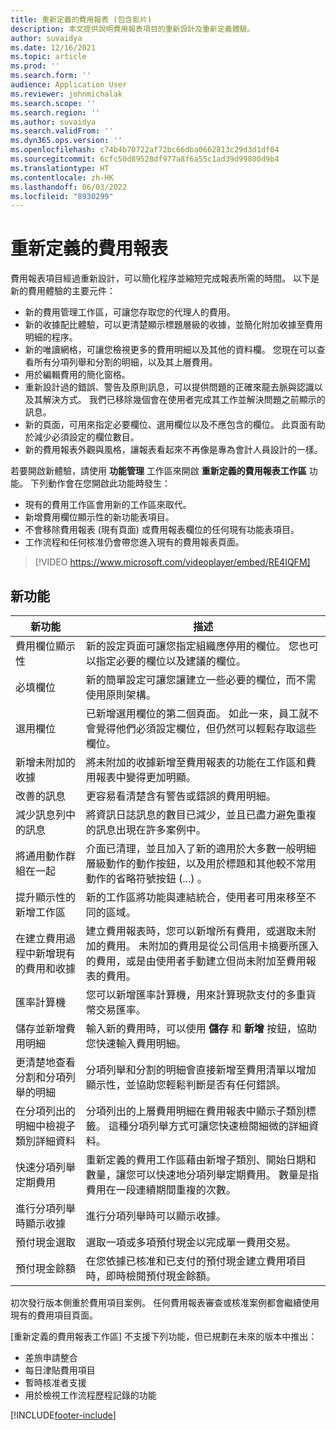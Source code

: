 ```yaml
---
title: 重新定義的費用報表 (包含影片)
description: 本文提供說明費用報表項目的重新設計及重新定義體驗。
author: suvaidya
ms.date: 12/16/2021
ms.topic: article
ms.prod: ''
ms.search.form: ''
audience: Application User
ms.reviewer: johnmichalak
ms.search.scope: ''
ms.search.region: ''
ms.author: suvaidya
ms.search.validFrom: ''
ms.dyn365.ops.version: ''
ms.openlocfilehash: c74b4b70722af72bc66dba0662813c29d3d1df04
ms.sourcegitcommit: 6cfc50d89528df977a8f6a55c1ad39d99800d9b4
ms.translationtype: HT
ms.contentlocale: zh-HK
ms.lasthandoff: 06/03/2022
ms.locfileid: "8930299"
---
```

# <a name="expense-reports-reimagined"></a>重新定義的費用報表

費用報表項目經過重新設計，可以簡化程序並縮短完成報表所需的時間。 以下是新的費用體驗的主要元件：

- 新的費用管理工作區，可讓您存取您的代理人的費用。
- 新的收據配比體驗，可以更清楚顯示標題層級的收據，並簡化附加收據至費用明細的程序。
- 新的唯讀網格，可讓您檢視更多的費用明細以及其他的資料欄。 您現在可以查看所有分項列舉和分割的明細，以及其上層費用。
- 用於編輯費用的簡化窗格。
- 重新設計過的錯誤、警告及原則訊息，可以提供問題的正確來龍去脈與認識以及其解決方式。 我們已移除幾個會在使用者完成其工作並解決問題之前顯示的訊息。
- 新的頁面，可用來指定必要欄位、選用欄位以及不應包含的欄位。 此頁面有助於減少必須設定的欄位數目。
- 新的費用報表外觀與風格，讓報表看起來不再像是專為會計人員設計的一樣。

若要開啟新體驗，請使用 **功能管理** 工作區來開啟 **重新定義的費用報表工作區** 功能。 下列動作會在您開啟此功能時發生：

- 現有的費用工作區會用新的工作區來取代。
- 新增費用欄位顯示性的新功能表項目。
- 不會移除費用報表 (現有頁面) 或費用報表欄位的任何現有功能表項目。
- 工作流程和任何核准仍會帶您進入現有的費用報表頁面。

> [!VIDEO https://www.microsoft.com/videoplayer/embed/RE4IQFM]

## <a name="new-features"></a>新功能

| 新功能 | 描述 |
|---|----|
| 費用欄位顯示性 | 新的設定頁面可讓您指定組織應停用的欄位。 您也可以指定必要的欄位以及建議的欄位。 |
| 必填欄位 | 新的簡單設定可讓您讓建立一些必要的欄位，而不需使用原則架構。 |
| 選用欄位 | 已新增選用欄位的第二個頁面。 如此一來，員工就不會覺得他們必須設定欄位，但仍然可以輕鬆存取這些欄位。 |
| 新增未附加的收據 | 將未附加的收據新增至費用報表的功能在工作區和費用報表中變得更加明顯。 |
| 改善的訊息 | 更容易看清楚含有警告或錯誤的費用明細。 |
| 減少訊息列中的訊息| 將資訊日誌訊息的數目已減少，並且已盡力避免重複的訊息出現在許多案例中。 |
| 將通用動作群組在一起 | 介面已清理，並且加入了新的適用於大多數一般明細層級動作的動作按鈕，以及用於標題和其他較不常用動作的省略符號按鈕 (...) 。 |
| 提升顯示性的新增工作區 | 新的工作區將功能與連結統合，使用者可用來移至不同的區域。 |
| 在建立費用過程中新增現有的費用和收據 | 建立費用報表時，您可以新增所有費用，或選取未附加的費用。 未附加的費用是從公司信用卡摘要所匯入的費用，或是由使用者手動建立但尚未附加至費用報表的費用。|
| 匯率計算機 | 您可以新增匯率計算機，用來計算現款支付的多重貨幣交易匯率。 |
| 儲存並新增費用明細 | 輸入新的費用時，可以使用 **儲存** 和 **新增** 按鈕，協助您快速輸入費用明細。 |
| 更清楚地查看分割和分項列舉的明細 | 分項列舉和分割的明細會直接新增至費用清單以增加顯示性，並協助您輕鬆判斷是否有任何錯誤。 |
| 在分項列出的明細中檢視子類別詳細資料 | 分項列出的上層費用明細在費用報表中顯示子類別標籤。 這種分項列舉方式可讓您快速檢閱細微的詳細資料。|
|快速分項列舉定期費用 | 重新定義的費用工作區藉由新增子類別、開始日期和數量，讓您可以快速地分項列舉定期費用。 數量是指費用在一段連續期間重複的次數。 |
| 進行分項列舉時顯示收據 | 進行分項列舉時可以顯示收據。 |
| 預付現金選取 | 選取一項或多項預付現金以完成單一費用交易。 |
| 預付現金餘額 | 在您依據已核准和已支付的預付現金建立費用項目時，即時檢閱預付現金餘額。 |

初次發行版本側重於費用項目案例。 任何費用報表審查或核准案例都會繼續使用現有的費用項目頁面。


[重新定義的費用報表工作區] 不支援下列功能，但已規劃在未來的版本中推出： 

- 差旅申請整合
- 每日津貼費用項目
- 暫時核准者支援
- 用於檢視工作流程歷程記錄的功能


[!INCLUDE[footer-include](../includes/footer-banner.md)]
